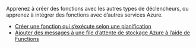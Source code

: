 Apprenez à créer des fonctions avec les autres types de déclencheurs, ou apprenez à intégrer des fonctions avec d’autres services Azure.

+ [Créer une fonction qui s’exécute selon une planification](../articles/azure-functions/functions-create-scheduled-function.md) 
+ [Ajouter des messages à une file d’attente de stockage Azure à l’aide de Functions](../articles/azure-functions/functions-integrate-storage-queue-output-binding.md)
